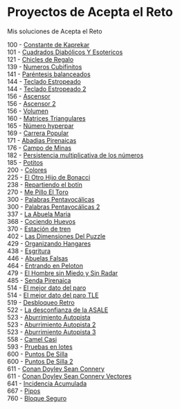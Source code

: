 # Proyectos de Acepta el Reto

Mis soluciones de Acepta el Reto

100 - [Constante de Kaprekar](src/aceptaelreto/ConstanteDeKaprekar_100.java)  
101 - [Cuadrados Diabólicos Y Esotericos](src/aceptaelreto/CuadradosDiabolicosYEsotericos_101.java)  
121 - [Chicles de Regalo](src/aceptaelreto/ChiclesDeRegalo_121.java)  
139 - [Numeros Cubifinitos](src/aceptaelreto/NumerosCubifinitos_139.java)  
141 - [Paréntesis balanceados](src/aceptaelreto/ParéntesisBalenceados_141.java)  
144 - [Teclado Estropeado](src/aceptaelreto/TecladoEstropeado_144.java)  
144 - [Teclado Estropeado 2](src/aceptaelreto/TecladoEstropeado2_144.java)  
156 - [Ascensor](src/aceptaelreto/Ascensor_156.java)  
156 - [Ascensor 2](src/aceptaelreto/Ascensor2_156.java)  
156 - [Volumen](src/aceptaelreto/Volumen_156.java)  
160 - [Matrices Triangulares](src/aceptaelreto/MatricesTriangulares_160.java)  
165 - [Número hyperpar](src/aceptaelreto/NumeroHyperpar_165.java)  
169 - [Carrera Popular](src/aceptaelreto/CarreraPopular_169.java)  
171 - [Abadias Pirenaicas](src/aceptaelreto/AbadiasPirenaicas_171.java)  
176 - [Campo de Minas](src/aceptaelreto/CampoDeMinas_176.java)  
182 - [Persistencia multiplicativa de los números](src/aceptaelreto/PersistenciaMultiplicativaNumeros_182.java)  
185 - [Potitos](src/aceptaelreto/Potitos_185.java)  
200 - [Colores](src/aceptaelreto/Colores_200.java)  
225 - [El Otro Hijo de Bonacci](src/aceptaelreto/ElOtroHijoDeBonacci_225.java)  
238 - [Repartiendo el botín](src/aceptaelreto/RepartiendoElBotin_238.java)  
270 - [Me Pillo El Toro](src/aceptaelreto/MePilloElToro_270.java)  
300 - [Palabras Pentavocálicas](src/aceptaelreto/PalabrasPentavocalicas_300.java)  
300 - [Palabras Pentavocálicas 2](src/aceptaelreto/PalabrasPentavocalicas2_300.java)  
337 - [La Abuela Maria](src/aceptaelreto/LaAbuelaMaria_337.java)  
368 - [Cociendo Huevos](src/aceptaelreto/CociendoHuevos_368.java)  
370 - [Estación de tren](src/aceptaelreto/EstacionDeTren_370.java)  
402 - [Las Dimensiones Del Puzzle](src/aceptaelreto/LasDimensionesDelPuzzle_402.java)  
429 - [Organizando Hangares](src/aceptaelreto/OrganizandoHangares_429.java)  
438 - [Esgritura](src/aceptaelreto/Esgritura_438.java)  
446 - [Abuelas Falsas](src/aceptaelreto/AbuelasFalsas_446.java)  
464 - [Entrando en Peloton](src/aceptaelreto/EntrandoEnPeloton_464.java)  
479 - [El Hombre sin Miedo y Sin Radar](src/aceptaelreto/ElHombreSinMiedoYSinRadar_479.java)  
485 - [Senda Pirenaica](src/aceptaelreto/SendaPirenaica_485.java)  
514 - [El mejor dato del paro](src/aceptaelreto/ElMejorDatoDelParo_514.java)  
514 - [El mejor dato del paro TLE](src/aceptaelreto/ElMejorDatoDelParoTLE_514.java)  
519 - [Desbloqueo Retro](src/aceptaelreto/DesbloqueoRetro_519.java)  
522 - [La desconfianza de la ASALE](src/aceptaelreto/DesconfianzaASALE_522.java)  
523 - [Aburrimiento Autopista](src/aceptaelreto/AburrimientoAutopista_523.java)  
523 - [Aburrimiento Autopista 2](src/aceptaelreto/AburrimientoAutopista2_523.java)  
523 - [Aburrimiento Autopista 3](src/aceptaelreto/AburrimientoAutopista3_523.java)  
558 - [Camel Casi](src/aceptaelreto/CamelCasi_558.java)  
593 - [Pruebas en lotes](src/aceptaelreto/PruebasPorLotes_593.java)  
600 - [Puntos De Silla](src/aceptaelreto/PuntosDeSilla_600.java)  
600 - [Puntos De Silla 2](src/aceptaelreto/PuntosDeSilla2_600.java)  
611 - [Conan Doyley Sean Connery](src/aceptaelreto/ConanDoyleySeanConnery_611.java)  
611 - [Conan Doyley Sean Connery Vectores](src/aceptaelreto/ConanDoyleySeanConneryVectores_611.java)  
641 - [Incidencia Acumulada](src/aceptaelreto/IncidenteDhahran_641.java)  
667 - [Pipos](src/aceptaelreto/Pipos_667.java)  
760 - [Bloque Seguro](src/aceptaelreto/BloqueSeguro_760.java)
